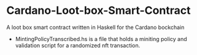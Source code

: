 # Cardano-Loot-box-Smart-Contract
A loot box smart contract written in Haskell for the Cardano bockchain
- MintingPolicyTranscribed.hs is a file that holds a miniting policy and validation script for a randomized nft transaction.
